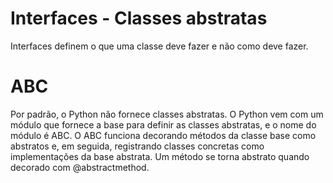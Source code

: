 # Interfaces - Classes abstratas

Interfaces definem o que uma classe deve fazer e não como deve fazer.

# ABC
Por padrão, o Python não fornece classes abstratas. O Python vem com um módulo que
fornece a base para definir as classes abstratas, e o nome do módulo é ABC. 
O ABC funciona decorando métodos da classe base como abstratos e, em seguida, registrando
classes concretas como implementações da base abstrata. Um método se torna abstrato quando
decorado com @abstractmethod.
